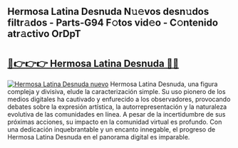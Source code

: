 ## Hermosa Latina Desnuda N𝚞𝚎vos desn𝚞dos filtr𝚊dos - Parts-G94 F𝚘tos vid𝚎o - C𝚘ntenido atr𝚊ctivo OrDpT

# <h2><a href="http://mbb388.tromn.icu/?c=Hermosa+Latina+Desnuda">🔗👉👉👉 Hermosa Latina Desnuda 🔗🔗</a></h2>

[![Hermosa Latina Desnuda nuevo](https://i.imgur.com/pEAQMta.gif)](http://mbb388.tromn.icu/?c=Hermosa+Latina+Desnuda)
Hermosa Latina Desnuda, una figura compleja y divisiva, elude la caracterización simple. Su uso pionero de los medios digitales ha cautivado y enfurecido a los observadores, provocando debates sobre la expresión artística, la autorrepresentación y la naturaleza evolutiva de las comunidades en línea. A pesar de la incertidumbre de sus próximas acciones, su impacto en la comunidad virtual es profundo. Con una dedicación inquebrantable y un encanto innegable, el progreso de Hermosa Latina Desnuda en el panorama digital es imparable.
